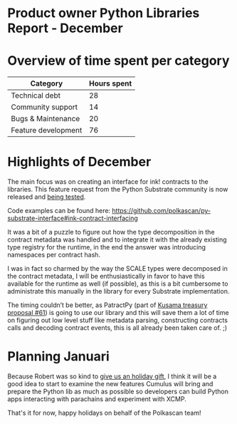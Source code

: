 # Product owner Python Libraries Report - December

# Overview of time spent per category

| Category           | Hours spent  |
|--------------------|-----|
| Technical debt     | 28  |
| Community support  | 14  |
| Bugs & Maintenance | 20  |
| Feature development| 76  |


# Highlights of December 

The main focus was on creating an interface for ink! contracts to the libraries. This feature request from the Python Substrate community is now released and [being tested](https://github.com/polkascan/py-substrate-interface/issues/56). 

Code examples can be found here: https://github.com/polkascan/py-substrate-interface#ink-contract-interfacing

It was a bit of a puzzle to figure out how the type decomposition in the contract metadata was handled and to integrate it with the already existing type registry for the runtime, in the end the answer was introducing namespaces per contract hash. 

I was in fact so charmed by the way the SCALE types were decomposed in the contract metadata, I will be enthusiastically in favor to have this available for the runtime as well (if possible), as this is a bit cumbersome to administrate this manually in the library for every Substrate implementation.

The timing couldn’t be better, as PatractPy (part of [Kusama treasury proposal #61](https://kusama.polkassembly.io/motion/246)) is going to use our library and this will save them a lot of time on figuring out low level stuff like metadata parsing, constructing contracts calls and decoding contract events, this is all already been taken care of. ;)

# Planning Januari

Because Robert was so kind to [give us an holiday gift](https://medium.com/polkadot-network/rococo-v1-a-holiday-gift-to-the-polkadot-community-9d4da8049769), I think it will be a good idea to start to examine the new features Cumulus will bring and prepare the Python lib as much as possible so developers can build Python apps interacting with parachains and experiment with XCMP.

That's it for now, happy holidays on behalf of the Polkascan team!
